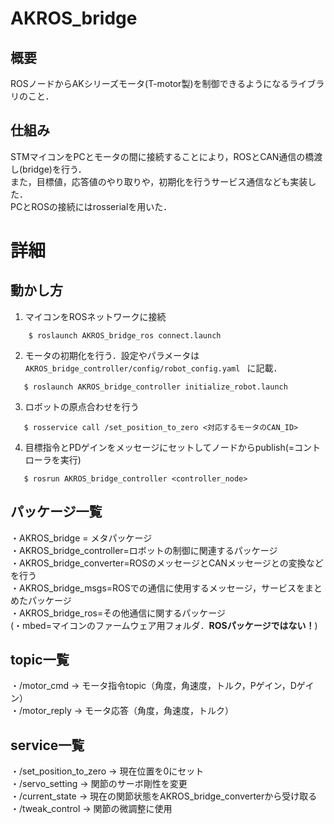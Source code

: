 # AKROS_bridge
## 概要
ROSノードからAKシリーズモータ(T-motor製)を制御できるようになるライブラリのこと．

## 仕組み
STMマイコンをPCとモータの間に接続することにより，ROSとCAN通信の橋渡し(bridge)を行う．  
また，目標値，応答値のやり取りや，初期化を行うサービス通信なども実装した．  
PCとROSの接続にはrosserialを用いた．

# 詳細
## 動かし方
 1. マイコンをROSネットワークに接続 
```
    $ roslaunch AKROS_bridge_ros connect.launch
```
 2. モータの初期化を行う．設定やパラメータは```AKROS_bridge_controller/config/robot_config.yaml ``` 
 に記載．  
 ```
    $ roslaunch AKROS_bridge_controller initialize_robot.launch
 ```
 3. ロボットの原点合わせを行う  
 ```
    $ rosservice call /set_position_to_zero <対応するモータのCAN_ID>
 ```
 4. 目標指令とPDゲインをメッセージにセットしてノードからpublish(=コントローラを実行)  
 ```
    $ rosrun AKROS_bridge_controller <controller_node>
 ```

## パッケージ一覧
・AKROS_bridge = メタパッケージ  
・AKROS_bridge_controller=ロボットの制御に関連するパッケージ  
・AKROS_bridge_converter=ROSのメッセージとCANメッセージとの変換などを行う  
・AKROS_bridge_msgs=ROSでの通信に使用するメッセージ，サービスをまとめたパッケージ  
・AKROS_bridge_ros=その他通信に関するパッケージ  
(・mbed=マイコンのファームウェア用フォルダ．**ROSパッケージではない！**)

## topic一覧
・/motor_cmd -> モータ指令topic（角度，角速度，トルク，Pゲイン，Dゲイン）  
・/motor_reply -> モータ応答（角度，角速度，トルク）

## service一覧
・/set_position_to_zero -> 現在位置を0にセット  
・/servo_setting -> 関節のサーボ剛性を変更   
・/current_state -> 現在の関節状態をAKROS_bridge_converterから受け取る  
・/tweak_control -> 関節の微調整に使用

